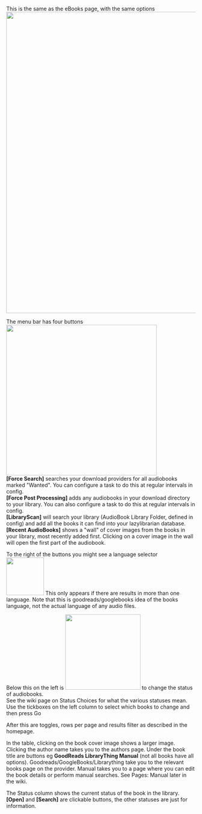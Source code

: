This is the same as the eBooks page, with the same options
<img src="https://imgur.com/BOmEbts.png" width="800">

The menu bar has four buttons <img src="https://imgur.com/88WuyLh.png" width="400"><br> 
**[Force Search]** searches your download providers for all audiobooks marked "Wanted". You can configure a task to do this at regular intervals in config.<br>
**[Force Post Processing]** adds any audiobooks in your download directory to your library. You can also configure a task to do this at regular intervals in config.<br>
**[LibraryScan]** will search your library (AudioBook Library Folder, defined in config) and add all the books it can find into your lazylibrarian database.
**[Recent AudioBooks]** shows a "wall" of cover images from the books in your library, most recently added first. Clicking on a cover image in the wall will open the first part of the audiobook.

To the right of the buttons you might see a language selector <img src="https://imgur.com/zJjcL88.png" width="100"> This only appears if there are results in more than one language. Note that this is goodreads/googlebooks idea of the books language, not the actual language of any audio files.

Below this on the left is <img src="https://imgur.com/rcxQTwl.png" width="200"> to change the status of audiobooks.<br>See the wiki page on Status Choices for what the various statuses mean. Use the tickboxes on the left column to select which books to change and then press Go

After this are toggles, rows per page and results filter as described in the homepage.

In the table, clicking on the book cover image shows a larger image. Clicking the author name takes you to the authors page. Under the book title are buttons eg **GoodReads  LibraryThing  Manual** (not all books have all options).  Goodreads/GoogleBooks/Librarything  take you to the relevant books page on the provider. Manual takes you to a page where you can edit the book details or perform manual searches. See Pages: Manual later in the wiki.

The Status column shows the current status of the book in the library. **[Open]** and **[Search]** are clickable buttons, the other statuses are just for information.